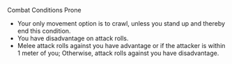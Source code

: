 Combat
Conditions
Prone
<ul>
  <li>Your only movement option is to crawl, unless you stand up and thereby end this condition.</li>
  <li>You have disadvantage on attack rolls.</li>
  <li>
    Melee attack rolls against you have advantage or if the attacker is within 1 meter of you; Otherwise, attack rolls against you have disadvantage.
  </li>
</ul>
